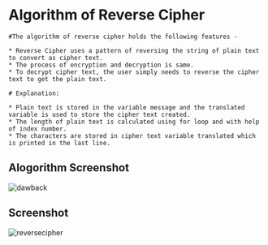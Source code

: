 # Algorithm of Reverse Cipher

```
#The algorithm of reverse cipher holds the following features -

* Reverse Cipher uses a pattern of reversing the string of plain text to convert as cipher text.
* The process of encryption and decryption is same.
* To decrypt cipher text, the user simply needs to reverse the cipher text to get the plain text.

# Explanation:

* Plain text is stored in the variable message and the translated variable is used to store the cipher text created.
* The length of plain text is calculated using for loop and with help of index number. 
* The characters are stored in cipher text variable translated which is printed in the last line.
```


## Alogorithm Screenshot 
![dawback](https://user-images.githubusercontent.com/48232101/106387073-22b50b80-6400-11eb-8b7e-e8a7dfd4f02b.jpg) 

## Screenshot 
![reversecipher](https://user-images.githubusercontent.com/48232101/106387161-8b9c8380-6400-11eb-9405-f4aeb1a64f2f.png)

